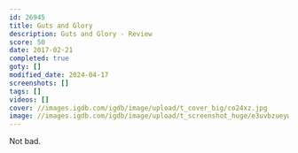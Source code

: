 ```yaml
---
id: 26945
title: Guts and Glory
description: Guts and Glory - Review
score: 50
date: 2017-02-21
completed: true
goty: []
modified_date: 2024-04-17
screenshots: []
tags: []
videos: []
cover: //images.igdb.com/igdb/image/upload/t_cover_big/co24xz.jpg
image: //images.igdb.com/igdb/image/upload/t_screenshot_huge/e3uvbzueywvgdcicpgny.jpg
---
```

Not bad.